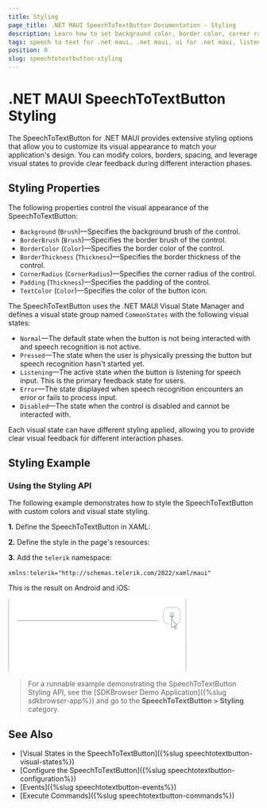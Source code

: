 ```yaml
---
title: Styling
page_title: .NET MAUI SpeechToTextButton Documentation - Styling
description: Learn how to set background color, border color, corner radius, and other properties of the SpeechToTextButton for .NET MAUI.
tags: speech to text for .net maui, .net maui, ui for .net maui, listening state
position: 0
slug: speechtotextbutton-styling
---
```


# .NET MAUI SpeechToTextButton Styling

The SpeechToTextButton for .NET MAUI provides extensive styling options that allow you to customize its visual appearance to match your application's design. You can modify colors, borders, spacing, and leverage visual states to provide clear feedback during different interaction phases.

## Styling Properties

The following properties control the visual appearance of the SpeechToTextButton:

* `Background` (`Brush`)&mdash;Specifies the background brush of the control.
* `BorderBrush` (`Brush`)&mdash;Specifies the border brush of the control.
* `BorderColor` (`Color`)&mdash;Specifies the border color of the control.
* `BorderThickness` (`Thickness`)&mdash;Specifies the border thickness of the control.
* `CornerRadius` (`CornerRadius`)&mdash;Specifies the corner radius of the control.
* `Padding` (`Thickness`)&mdash;Specifies the padding of the control.
* `TextColor` (`Color`)&mdash;Specifies the color of the button icon.

The SpeechToTextButton uses the .NET MAUI Visual State Manager and defines a visual state group named `CommonStates` with the following visual states:

* `Normal`&mdash;The default state when the button is not being interacted with and speech recognition is not active.
* `Pressed`&mdash;The state when the user is physically pressing the button but speech recognition hasn't started yet.
* `Listening`&mdash;The active state when the button is listening for speech input. This is the primary feedback state for users.
* `Error`&mdash;The state displayed when speech recognition encounters an error or fails to process input.
* `Disabled`&mdash;The state when the control is disabled and cannot be interacted with.

Each visual state can have different styling applied, allowing you to provide clear visual feedback for different interaction phases.

## Styling Example

### Using the Styling API

The following example demonstrates how to style the SpeechToTextButton with custom colors and visual state styling.

**1.** Define the SpeechToTextButton in XAML:

<snippet id='speechtotext-styling' />

**2.** Define the style in the page's resources:

<snippet id='speechtotext-styling-resource' />

**3.** Add the `telerik` namespace:

```XAML
xmlns:telerik="http://schemas.telerik.com/2022/xaml/maui"
```

This is the result on Android and iOS:

![.NET MAUI SpeechToTextButton Visual States](images/speechtotextbutton-styling.gif "SpeechToTextButton for .NET MAUI")

> For a runnable example demonstrating the SpeechToTextButton Styling API, see the [SDKBrowser Demo Application]({%slug sdkbrowser-app%}) and go to the **SpeechToTextButton > Styling** category.

## See Also

- [Visual States in the SpeechToTextButton]({%slug speechtotextbutton-visual-states%})
- [Configure the SpeechToTextButton]({%slug speechtotextbutton-configuration%})
- [Events]({%slug speechtotextbutton-events%})
- [Execute Commands]({%slug speechtotextbutton-commands%})
